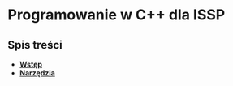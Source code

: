 # Programowanie w C++ dla ISSP

## Spis treści

- [**Wstęp**](./00-wstęp.md)
- [**Narzędzia**](./01-narzędzia.md)
